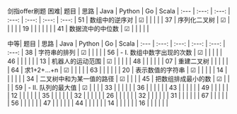 剑指offer刷题
困难| 题目 | 思路 | Java | Python | Go | Scala |
:--- | :---: | :---: | :---: | :---: | :---: | :---: |
51  | 数组中的逆序对 | &#9745; |  |  |  |  |
37  | 序列化二叉树 | &#9745; |  |  |  |  |
19  |  |  |  |  |  |  |
41  | 数据流中的中位数 | &#9745; |  |  |  |  |


中等| 题目 | 思路 | Java | Python | Go | Scala |
:--- | :---: | :---: | :---: | :---: | :---: |
38  | 字符串的排列 | &#9745; |  |  |  |  |
56  | - I. 数组中数字出现的次数 | &#9745; |  |  |  |  |
46  |  |  |  |  |  |
13  | 机器人的运动范围 | &#9745; |  |  |  |  |
48  |  |  |  |  |  |
07  | 重建二叉树 |  |  |  |  |  |
64  | 求1+2+…+n | &#9745; |  |  |  |  |
63  |  |  |  |  |  |
20  | 表示数值的字符串 | &#9745; |  |  |  |  |
14  |  |  |  |  |  |
34  | 二叉树中和为某一值的路径 | &#9745; |  |  |  |
45  | 把数组排成最小的数 | &#9745; |  |  |  |
59  | - II. 队列的最大值 | &#9745; |  |  |  |
33  |  |  |  |  |  |
36  |  |  |  |  |  |
43  |  |  |  |  |  |
49  |  |  |  |  |  |
12  |  |  |  |  |  |
35  |  |  |  |  |  |
32  |  |  |  |  |  |
26  |  |  |  |  |  |
32  |  |  |  |  |  |
31  |  |  |  |  |  |
67  |  |  |  |  |  |
56  |  |  |  |  |  |
47  |  |  |  |  |  |
44  |  |  |  |  |  |
14  |  |  |  |  |  |
16  |  |  |  |  |  |

